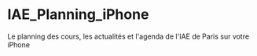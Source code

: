 # IAE_Planning_iPhone
Le planning des cours, les actualités et l'agenda de l'IAE de Paris sur votre iPhone
